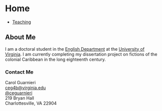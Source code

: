 ---
---
# Home
- [Teaching](#teaching)

## About Me
I am a doctoral student in the [English Department](http://www.engl.virginia.edu/) at the [University of Virginia](http://www.virginia.edu/). I am currently completing my dissertation project on fictions of the colonial Caribbean in the long eighteenth century.

### Contact Me
Carol Guarnieri  
ceg4b@virginia.edu  
[@ceguarnieri](https://twitter.com/ceguarnieri)  
219 Bryan Hall  
Charlottesville, VA 22904

